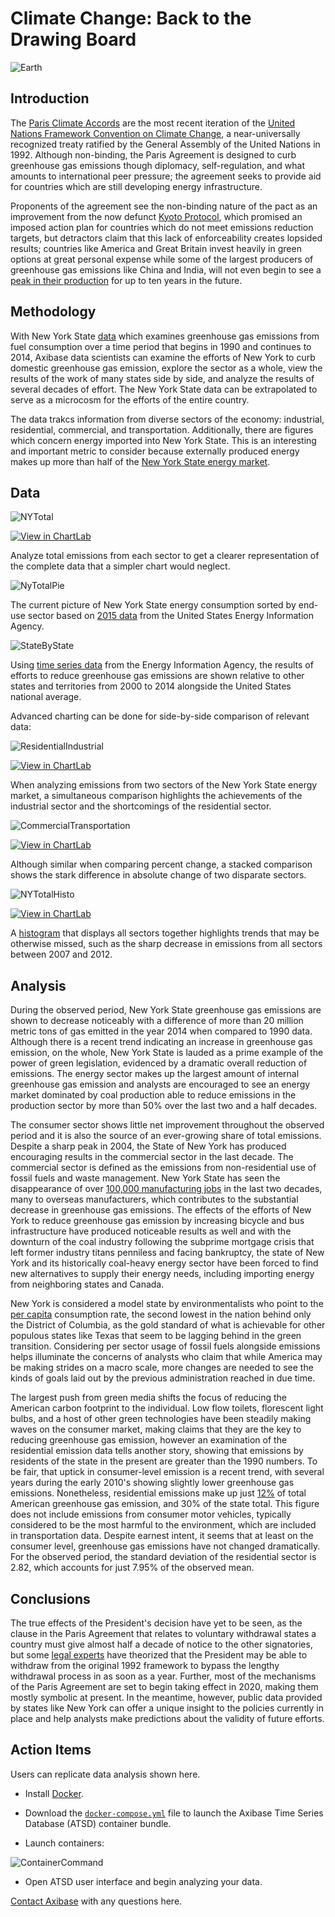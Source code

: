 <!-- markdownlint-disable MD101 -->

# Climate Change: Back to the Drawing Board

![Earth](./images/Earth.jpg)

## Introduction

The [Paris Climate Accords](https://unfccc.int/files/essential_background/convention/application/pdf/english_paris_agreement.pdf) are the most recent iteration of the [United Nations Framework
Convention on Climate Change](https://unfccc.int/resource/docs/convkp/conveng.pdf),
a near-universally recognized treaty ratified by the General Assembly of the United Nations in 1992.
Although non-binding, the Paris Agreement is designed to curb greenhouse gas emissions though diplomacy,
self-regulation, and what amounts to international peer pressure; the agreement seeks to provide aid for
countries which are still developing energy infrastructure.

Proponents of the agreement see the non-binding nature of the pact
as an improvement from the now defunct [Kyoto Protocol](https://unfccc.int/resource/docs/convkp/kpeng.pdf),
which promised an imposed action plan for countries which do not meet emissions reduction targets,
but detractors claim that this lack of enforceability creates lopsided results; countries like America and Great Britain
invest heavily in green options at great personal expense while some of the largest
producers of greenhouse gas emissions like China and India, will not even begin to see a [peak in their production](https://climateactiontracker.org/countries/china.html)
for up to ten years in the future.

## Methodology

With New York State [data](https://catalog.data.gov/dataset/greenhouse-gas-emissions-from-fuel-combustion-million-metric-tons-beginning-1990)
 which examines greenhouse gas emissions from fuel consumption over a time period that begins in 1990 and continues to 2014,
Axibase data scientists can examine the efforts of New York to curb domestic greenhouse gas emission,
explore the sector as a whole, view the results of the work of many states side by side,
and analyze the results of several decades of effort. The New York State data can be extrapolated
to serve as a microcosm for the efforts of the entire country.

The data trakcs information from diverse sectors of the economy: industrial, residential,
commercial, and transportation. Additionally, there are figures which concern energy imported into New York State. This is an interesting and
important metric to consider because externally produced energy makes up more than
half of the [New York State energy market](https://www.eia.gov/state/analysis.php?sid=NY).

## Data

![NYTotal](./images/NYTotal.png)

[![View in ChartLab](../images/new-button.png)](https://apps.axibase.com/chartlab/14f22d6e/8/)

Analyze total emissions from each sector to get a clearer representation of the complete data that a simpler chart would neglect.

![NyTotalPie](./images/NYPie2.png)

The current picture of New York State energy consumption sorted by end-use sector based on
[2015 data](https://www.eia.gov/state/?sid=NY#tabs-1) from the United States Energy
Information Agency.

![StateByState](./images/FinalBarState.png)

Using [time series data](https://www.eia.gov/environment/emissions/state/analysis/pdf/table1.pdf)
from the Energy Information Agency, the results of efforts to reduce greenhouse gas emissions
are shown relative to other states and territories from 2000 to 2014 alongside the
United States national average.

Advanced charting can be done for side-by-side comparison of relevant data:

![ResidentialIndustrial](./images/ResidentialIndustrial.png)

[![View in ChartLab](../images/new-button.png)](https://apps.axibase.com/chartlab/14f22d6e/4/)

When analyzing emissions from two sectors of the New York State energy market, a simultaneous comparison highlights the achievements of the industrial sector and the
shortcomings of the residential sector.

![CommercialTransportation](./images/CommercialTransportation.png)

[![View in ChartLab](../images/new-button.png)](https://apps.axibase.com/chartlab/14f22d6e/7/)

Although similar when comparing percent change, a stacked comparison shows the stark difference in absolute change of two disparate sectors.

![NYTotalHisto](./images/NYTotalHisto.png)

[![View in ChartLab](../images/new-button.png)](https://apps.axibase.com/chartlab/14f22d6e/9/)

A [histogram](https://axibase.com/docs/charts/widgets/histogram/) that displays all sectors together highlights trends that may be otherwise
missed, such as the sharp decrease in emissions from all sectors between 2007 and 2012.

## Analysis

During the observed period, New York State greenhouse gas emissions are shown to decrease noticeably
with a difference of more than 20 million metric tons of gas emitted in the year 2014 when compared to 1990 data. Although there is a recent trend indicating an increase in greenhouse gas emission, on the whole,
New York State is lauded as a prime example of the power of green legislation, evidenced by a
dramatic overall reduction of emissions. The energy sector makes up the largest amount of internal greenhouse gas emission and analysts
are encouraged to see an energy market dominated by coal production able to reduce
emissions in the production sector by more than 50% over the last two and a half decades.

The consumer sector shows little net improvement throughout the observed period and
it is also the source of an ever-growing share of total emissions. Despite a sharp peak in
2004, the State of New York has produced encouraging results in the
commercial sector in the last decade. The commercial sector is defined as the emissions from
non-residential use of fossil fuels and waste management. New York State has seen the disappearance of over [100,000 manufacturing jobs](https://www.osc.state.ny.us/reports/economic/employment_trends_nys_2013.pdf)
in the last two decades, many to overseas manufacturers, which contributes to the substantial decrease in greenhouse gas emissions. The effects of the efforts of New York to reduce greenhouse gas emission by increasing bicycle and bus infrastructure have produced noticeable results as well and with the downturn of the coal industry following the subprime mortgage crisis that left former industry titans penniless and facing bankruptcy, the state of New York and its historically coal-heavy energy sector have been forced to find new alternatives to supply their energy needs, including importing energy from neighboring states and Canada.

New York is considered a model state by environmentalists who point to the [per capita](https://www.eia.gov/state/?sid=NY) consumption rate, the second lowest in the nation behind only the District of Columbia, as the gold standard of what is achievable for other populous states like Texas that seem to be lagging behind in the green transition. Considering per sector usage of
fossil fuels alongside emissions helps illuminate the concerns of analysts who claim that while America may be making strides on a macro scale,
more changes are needed to see the kinds of goals laid
out by the previous administration reached in due time.

The largest push from green media shifts the focus of reducing the American carbon footprint
to the individual. Low flow toilets, florescent light bulbs, and a host of
other green technologies have been steadily making waves on the consumer market,
making claims that they are the key to reducing greenhouse gas emission,
however an examination of the residential emission data tells another story,
showing that emissions by residents of the state in the present
are greater than the 1990 numbers.
To be fair, that uptick in consumer-level emission is a recent trend,
with several years during the early 2010's showing slightly lower greenhouse gas emissions.
Nonetheless, residential emissions make up just [12%](https://www.epa.gov/ghgemissions/sources-greenhouse-gas-emissions)
of total American greenhouse gas emission, and 30% of the state total.
This figure does not include emissions from consumer motor vehicles,
typically considered to be the most harmful to the environment, which are included in
transportation data. Despite earnest intent, it seems that at least on the consumer level,
greenhouse gas emissions have not changed dramatically. For the observed period,
the standard deviation of the residential sector is 2.82, which accounts for just 7.95% of
the observed mean.

## Conclusions

The true effects of the President's decision have yet to be seen,
as the clause in the Paris Agreement that relates to voluntary withdrawal states a country must give almost half a decade of notice to the other signatories,
but some [legal experts](https://www.cfr.org/blog-post/vietnam-and-united-states-make-nice-now-disappointment-looms) have theorized that the President may be able to withdraw from the original 1992 framework to bypass the lengthy withdrawal process in as soon as a year. Further, most of the mechanisms of the Paris Agreement are set to begin taking effect in 2020, making them mostly symbolic at present. In the meantime, however, public data provided by states like New York can offer a unique insight to the policies currently in place and help analysts make predictions about the validity of future efforts.

## Action Items

Users can replicate data analysis shown here.

* Install [Docker](https://docs.docker.com/engine/installation/linux/ubuntu/).

* Download the [`docker-compose.yml`](./resources/docker-compose.yml) file to launch the Axibase Time Series Database (ATSD) container bundle.

* Launch containers:

![ContainerCommand](./images/containercommand.png)

* Open ATSD user interface and begin analyzing your data.

[Contact Axibase](https://axibase.com/feedback/) with any questions here.
